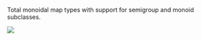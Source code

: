 Total monoidal map types with support for semigroup and monoid subclasses.

<a href="http://jonathanknowles.net/total-monoidal-maps/"><img src="https://img.shields.io/badge/API-Documentation-green" /></a>

